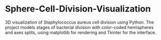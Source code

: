 # Sphere-Cell-Division-Visualization
3D visualization of Staphylococcus aureus cell division using Python. The project models stages of bacterial division with color-coded hemispheres and axes splits, using matplotlib for rendering and Tkinter for the interface.

